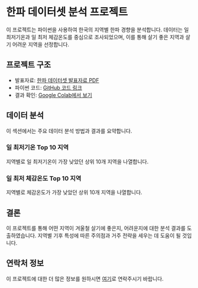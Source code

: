 # 한파 데이터셋 분석 프로젝트

이 프로젝트는 파이썬을 사용하여 한국의 지역별 한파 경향을 분석합니다. 데이터는 일 최저기온과 일 최저 체감온도를 중심으로 조사되었으며, 이를 통해 살기 좋은 지역과 살기 어려운 지역을 선정합니다.

## 프로젝트 구조

- 발표자료: [한파 데이터셋 발표자료 PDF](https://github.com/BAIKJUWON/Weather_PY/blob/main/%E1%84%91%E1%85%B3%E1%84%85%E1%85%A9%E1%84%8C%E1%85%A6%E1%86%A8%E1%84%90%E1%85%B3(%E1%84%87%E1%85%B5%E1%86%A8%E1%84%83%E1%85%A6%E1%84%8B%E1%85%B5%E1%84%90%E1%85%A5)/%E1%84%92%E1%85%A1%E1%86%AB%E1%84%91%E1%85%A1%E1%84%83%E1%85%A6%E1%84%8B%E1%85%B5%E1%84%90%E1%85%A5.pdf)
- 파이썬 코드: [GitHub 코드 링크](https://github.com/BAIKJUWON/Weather_PY/blob/main/%E1%84%91%E1%85%B3%E1%84%85%E1%85%A9%E1%84%8C%E1%85%A6%E1%86%A8%E1%84%90%E1%85%B3(%E1%84%87%E1%85%B5%E1%86%A8%E1%84%83%E1%85%A6%E1%84%8B%E1%85%B5%E1%84%90%E1%85%A5)/big.py)
- 결과 확인: [Google Colab에서 보기](https://colab.research.google.com/drive/1VTLGjc_5-FpYNE5sv3ay41Jo4JtWA8Gj)

## 데이터 분석

이 섹션에서는 주요 데이터 분석 방법과 결과를 요약합니다.

### 일 최저기온 Top 10 지역
지역별로 일 최저기온이 가장 낮았던 상위 10개 지역을 나열합니다.

### 일 최저 체감온도 Top 10 지역
지역별로 체감온도가 가장 낮았던 상위 10개 지역을 나열합니다.

## 결론

이 프로젝트를 통해 어떤 지역이 겨울철 살기에 좋은지, 어려운지에 대한 분석 결과를 도출하였습니다. 지역별 기후 특성에 따른 주의점과 거주 전략을 세우는 데 도움이 될 것입니다.

## 연락처 정보

이 프로젝트에 대한 더 많은 정보를 원하시면 [여기](mailto:bjw04ys@naver.com)로 연락주시기 바랍니다.
